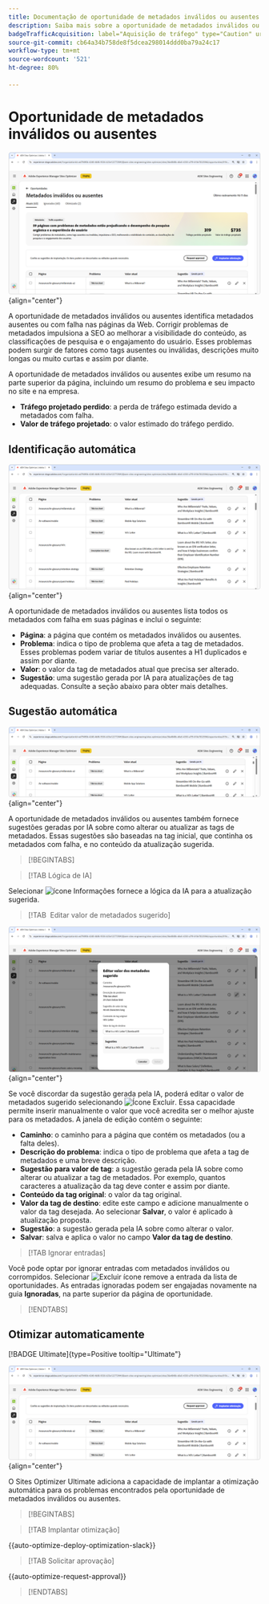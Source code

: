 ```yaml
---
title: Documentação de oportunidade de metadados inválidos ou ausentes
description: Saiba mais sobre a oportunidade de metadados inválidos ou ausentes e como usá-la para melhorar a aquisição de tráfego.
badgeTrafficAcquisition: label="Aquisição de tráfego" type="Caution" url="../../opportunity-types/traffic-acquisition.md" tooltip="Aquisição de tráfego"
source-git-commit: cb64a34b758de8f5dcea298014ddd0ba79a24c17
workflow-type: tm+mt
source-wordcount: '521'
ht-degree: 80%

---
```



# Oportunidade de metadados inválidos ou ausentes

![Oportunidade de metadados inválidos ou ausentes](./assets/missing-or-invalid-metadata/hero.png){align="center"}

A oportunidade de metadados inválidos ou ausentes identifica metadados ausentes ou com falha nas páginas da Web. Corrigir problemas de metadados impulsiona a SEO ao melhorar a visibilidade do conteúdo, as classificações de pesquisa e o engajamento do usuário. Esses problemas podem surgir de fatores como tags ausentes ou inválidas, descrições muito longas ou muito curtas e assim por diante.

A oportunidade de metadados inválidos ou ausentes exibe um resumo na parte superior da página, incluindo um resumo do problema e seu impacto no site e na empresa.

* **Tráfego projetado perdido**: a perda de tráfego estimada devido a metadados com falha.
* **Valor de tráfego projetado**: o valor estimado do tráfego perdido.

## Identificação automática

![Identificar automaticamente metadados inválidos ou ausentes](./assets/missing-or-invalid-metadata/auto-identify.png){align="center"}

A oportunidade de metadados inválidos ou ausentes lista todos os metadados com falha em suas páginas e inclui o seguinte:

* **Página**: a página que contém os metadados inválidos ou ausentes.
* **Problema**: indica o tipo de problema que afeta a tag de metadados. Esses problemas podem variar de títulos ausentes a H1 duplicados e assim por diante.
* **Valor**: o valor da tag de metadados atual que precisa ser alterado.
* **Sugestão**: uma sugestão gerada por IA para atualizações de tag adequadas. Consulte a seção abaixo para obter mais detalhes.

## Sugestão automática

![Sugestão automática de metadados inválidos ou ausentes](./assets/missing-or-invalid-metadata/auto-suggest.png){align="center"}

A oportunidade de metadados inválidos ou ausentes também fornece sugestões geradas por IA sobre como alterar ou atualizar as tags de metadados. Essas sugestões são baseadas na tag inicial, que continha os metadados com falha, e no conteúdo da atualização sugerida.

>[!BEGINTABS]

>[!TAB Lógica de IA]

Selecionar ![ícone Informações](https://spectrum.adobe.com/static/icons/workflow_18/Smock_InfoOutline_18_N.svg) fornece a lógica da IA para a atualização sugerida.

>[!TAB  Editar valor de metadados sugerido]

![Editar metadados inválidos ou ausentes sugeridos](./assets/missing-or-invalid-metadata/edit-suggested-metadata-value.png){align="center"}

Se você discordar da sugestão gerada pela IA, poderá editar o valor de metadados sugerido selecionando ![Ícone Excluir](https://spectrum.adobe.com/static/icons/ui_18/CrossSize500.svg). Essa capacidade permite inserir manualmente o valor que você acredita ser o melhor ajuste para os metadados. A janela de edição contém o seguinte:

* **Caminho**: o caminho para a página que contém os metadados (ou a falta deles).
* **Descrição do problema**: indica o tipo de problema que afeta a tag de metadados e uma breve descrição.
* **Sugestão para valor de tag**: a sugestão gerada pela IA sobre como alterar ou atualizar a tag de metadados. Por exemplo, quantos caracteres a atualização da tag deve conter e assim por diante.
* **Conteúdo da tag original**: o valor da tag original.
* **Valor da tag de destino**: edite este campo e adicione manualmente o valor da tag desejada. Ao selecionar **Salvar**, o valor é aplicado à atualização proposta.
* **Sugestão**: a sugestão gerada pela IA sobre como alterar o valor.
* **Salvar**: salva e aplica o valor no campo **Valor da tag de destino**.

>[!TAB Ignorar entradas]

Você pode optar por ignorar entradas com metadados inválidos ou corrompidos. Selecionar ![Excluir ícone](https://spectrum.adobe.com/static/icons/ui_18/CrossSize500.svg) remove a entrada da lista de oportunidades. As entradas ignoradas podem ser engajadas novamente na guia **Ignoradas**, na parte superior da página de oportunidade.

>[!ENDTABS]

## Otimizar automaticamente

[!BADGE Ultimate]{type=Positive tooltip="Ultimate"}

![Otimizar automaticamente metadados inválidos ou ausentes sugeridos](./assets/missing-or-invalid-metadata/auto-optimize.png){align="center"}

O Sites Optimizer Ultimate adiciona a capacidade de implantar a otimização automática para os problemas encontrados pela oportunidade de metadados inválidos ou ausentes. <!--- TBD-need more in-depth and opportunity specific information here. What does the auto-optimization do?-->

>[!BEGINTABS]

>[!TAB Implantar otimização]

{{auto-optimize-deploy-optimization-slack}}

>[!TAB Solicitar aprovação]

{{auto-optimize-request-approval}}

>[!ENDTABS]
